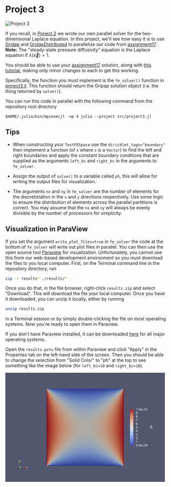# Project 3

![Project 3](https://github.com/PGE383-HPC/project3/actions/workflows/main.yml/badge.svg)


If you recall, in [Project 2](https://github.com/PGE383-HPC/project2) we wrote our own parallel solver for the two-dimensional Laplace equation.  In this project, we'll see how easy it is to use [Gridap](https://github.com/gridap/Gridap.jl) and [GridapDistributed](https://github.com/gridap/GridapDistributed.jl) to parallelize our code from [assignment17](https://github.com/PGE383-HPC/assignment17).  **Note:** The "steady-state pressure diffusivity" equation is the Laplace equation if $\lambda(\vec{x}) = 1$.

You should be able to use your [assignment17](https://github.com/PGE383-HPC/assignment17) solution, along with [this tutorial](https://gridap.github.io/Tutorials/dev/pages/t016_poisson_distributed/), making only minor changes to each to get this working.

Specifically, the function you must implement is the `fe_solver()` function in [project3.jl](src/project3.jl).  This function should return the Gripap solution object (i.e. the thing returned by `solve()`).  

You can run this code in parallel with the following command from the repository root directory

```
$HOME/.julia/bin/mpiexecjl -np 4 julia --project src/project3.jl
```


## Tips

 * When constructing your `TestFESpace` use the `dirichlet_tags="boundary"`
     then implement a function (of `x` where `x` is a `Vector`) to find the
     left and right boundaries and apply the constant boundary conditions that
     are supplied as the arguments `left_bc` and `right_bc` in the arguments to
     `fe_solver`.

 * Assign the output of `solve()` to a variable called `ph`, this will allow
     for writing the output files for visualization.

 * The arguments `nx` and `ny` in `fe_solver` are the number of elements for
     the discretiziation in the `x` and `y` directions respectively.  Use some
     logic to ensure the distribution of elements across the parallel
     partitions is correct.  You may assume that the `nx` and `ny` will always
     be evenly divisible by the number of processors for simplicity.

## Visualization in ParaView

If you set the argument `write_plot_files=true` in `fe_solver` the code at the
bottom of `fe_solver` will write out plot files in parallel.  You can then use
the open source tool [Paraview](https://www.paraview.org/) for visualization.
Unfortunately, you cannot use this from our web-based development environment so
you must download the files to you local computer.  First, on the Terminal
command line in the repository directory, run

```bash
zip -r results* ./results/*
```

Once you do that, in the file browser, right-click `results.zip` and select
"Download".  This will download the file your local computer.  Once you have it
downloaded, you can unzip it locally, either by running

```bash
unzip results.zip
```

in a Terminal session or by simply double-clicking the file on most operating
systems.  Now you're ready to open them in Paraview.

If you don't have Paraview installed, it can be downloaded [here](https://www.paraview.org/download/) for all major operating systems.

Open the `results.pvtu` file from within Paraview and click "Apply" in the Properties tab on the left-hand side of the screen.  Then you should be able to change the selection from "Solid Color" to "ph" at the top to see something
like the image below (for `left_bc=10` and `right_bc=10`).

<img src="images/results.png" width=500>
